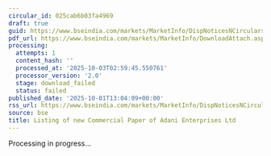 ```yaml
---
circular_id: 025cab6b03fa4969
draft: true
guid: https://www.bseindia.com/markets/MarketInfo/DispNoticesNCirculars.aspx?Noticeid={A7DAEBB5-0018-487D-9D26-EB2B8F5BBE46}&noticeno=20251001-64&dt=10/01/2025&icount=64&totcount=83&flag=0
pdf_url: https://www.bseindia.com/markets/MarketInfo/DownloadAttach.aspx?id=20251001-64&attachedId=
processing:
  attempts: 1
  content_hash: ''
  processed_at: '2025-10-03T02:59:45.550761'
  processor_version: '2.0'
  stage: download_failed
  status: failed
published_date: '2025-10-01T13:04:09+00:00'
rss_url: https://www.bseindia.com/markets/MarketInfo/DispNoticesNCirculars.aspx?Noticeid={A7DAEBB5-0018-487D-9D26-EB2B8F5BBE46}&noticeno=20251001-64&dt=10/01/2025&icount=64&totcount=83&flag=0
source: bse
title: Listing of new Commercial Paper of Adani Enterprises Ltd
---
```


Processing in progress...